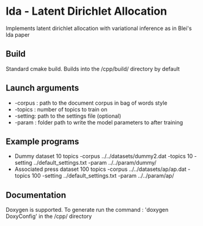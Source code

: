 # lda - Latent Dirichlet Allocation
Implements latent dirichlet allocation with variational inference as in Blei's lda paper

## Build
Standard cmake build. Builds into the /cpp/build/ directory by default

## Launch arguments
* -corpus : path to the document corpus in bag of words style
* -topics : number of topics to train on
* -setting: path to the settings file (optional)
* -param  : folder path to write the model parameters to after training

## Example programs
* Dummy dataset 10 topics
-corpus ../../datasets/dummy2.dat -topics 10 -setting ../default_settings.txt -param ../../param/dummy/
* Associated press dataset 100 topics
-corpus ../../datasets/ap/ap.dat -topics 100 -setting ../default_settings.txt -param ../../param/ap/

## Documentation
Doxygen is supported. To generate run the command : 'doxygen DoxyConfig' in the /cpp/ directory
